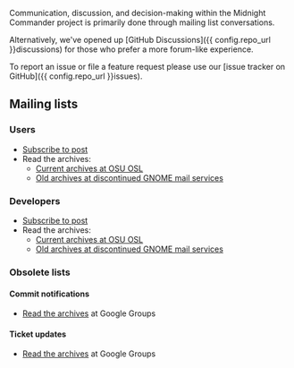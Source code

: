 Communication, discussion, and decision-making within the Midnight Commander project is primarily done through mailing list conversations.

Alternatively, we've opened up [GitHub Discussions]({{ config.repo_url }}discussions) for those who prefer a more forum-like experience.

To report an issue or file a feature request please use our [issue tracker on GitHub]({{ config.repo_url }}issues).

## Mailing lists

### Users

* [Subscribe to post](https://lists.midnight-commander.org/mailman/listinfo/mc)
* Read the archives:
    * [Current archives at OSU OSL](https://lists.midnight-commander.org/pipermail/mc/)
    * [Old archives at discontinued GNOME mail services](https://mail.gnome.org/archives/mc/)
 
### Developers

* [Subscribe to post](https://lists.midnight-commander.org/mailman/listinfo/mc-devel/)
* Read the archives:
    * [Current archives at OSU OSL](https://lists.midnight-commander.org/pipermail/mc-devel/)
    * [Old archives at discontinued GNOME mail services](https://mail.gnome.org/archives/mc-devel/)

### Obsolete lists

#### Commit notifications

* [Read the archives](https://groups.google.com/group/mc-commits) at Google Groups

#### Ticket updates

* [Read the archives](https://groups.google.com/group/mc-bugs) at Google Groups


